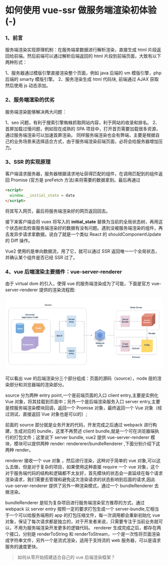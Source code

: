 # 如何使用 vue-ssr 做服务端渲染初体验(-)

### 1、前言

服务端渲染实现原理机制：在服务端拿数据进行解析渲染，直接生成 html 片段返回给前端。然后前端可以通过解析后端返回的 html 片段到前端页面，大致有以下两种形式：

1、服务器通过模版引擎直接渲染整个页面，例如 java 后端的 vm 模版引擎，php 后端的 smarty 模版引擎。
2、服务渲染生成 html 代码块, 前端通过 AJAX 获取然后使用 js 动态添加。

<!-- more -->

### 2、服务端渲染的优劣

服务端渲染能够解决两大问题：

1、seo 问题，有利于搜索引擎蜘蛛抓取网站内容，利于网站的收录和排名。
2、首屏加载过慢问题，例如现在成熟的 SPA 项目中，打开首页需要加载很多资源，通过服务端渲染可以加速首屏渲染。
同样服务端渲染也会有弊端，主要是根据自己的业务场景来选择适合方式，由于服务端渲染前端页面，必将会给服务器增加压力。

### 3、SSR 的实现原理

客户端请求服务器，服务器根据请求地址获得匹配的组件，在调用匹配到的组件返回 Promise (官方是 preFetch 方法)来将需要的数据拿到。最后再通过

```html
<script>
  window.__initial_state = data
</script>
```

将其写入网页，最后将服务端渲染好的网页返回回去。

接下来客户端会将 vuex 将写入的 **initial_state** 替换为当前的全局状态树，再用这个状态树去检查服务端渲染好的数据有没有问题。遇到没被服务端渲染的组件，再去发异步请求拿数据。说白了就是一个类似 React 的 shouldComponentUpdate 的 Diff 操作。

Vue2 使用的是单向数据流，用了它，就可以通过 SSR 返回唯一一个全局状态， 并确认某个组件是否已经 SSR 过了。

### 4、vue 后端渲染主要插件：vue-server-renderer

由于 virtual dom 的引入，使得 vue 的服务端渲染成为了可能，下面是官方 vue-server-renderer 提供的渲染流程图:

![官方流程图](./assets/vue-ssr/11.png)

可以看出 vue 的后端渲染分三个部分组成：页面的源码（source），node 层的渲染部分和浏览器端的渲染部分。

source 分为两种 entry point,一个是前端页面的入口 client entry,主要是实例化 Vue 对象，将其挂载到页面中；另外一个是后端渲染服务入口 server entry,主要是控服务端渲染模块回调，返回一个 Promise 对象，最终返回一个 Vue 对象（经过测试，直接返回 Vue 对象也是可以的）;

前面的 source 部分就是业务开发的代码，开发完成之后通过 webpack 进行构建，生成对应的 bundle，这里不再赘述 client bundle,就是一个可在浏览器端执行的打包文件；这里说下 server bundle, vue2 提供 vue-server-renderer 模块，模块可以提供两种 render: rendererer/bundleRenderer ,下面分别介绍下这两种 render。

renderer 接收一个 vue 对象 ，然后进行渲染，这种对于简单的 vue 对象,可以这么去做，但是对于复杂的项目，如果使用这种直接 require 一个 vue 对象，这个对于服务端代码的结构和逻辑都不太友好，首先模块的状态会一直延续在每个请求渲染请求，我们需要去管理和避免这次渲染请求的状态影响到后面的请求,因此 vue-server-renderer 提供了另外一种渲染模式，通过一个 bundleRenderer 去做渲染。

bundleRenderer 是较为复杂项目进行服务端渲染官方推荐的方式，通过 webpack 以 server entry 按照一定的要求打包生成一个 server-bundle,它相当于一个可以给服务端用的 app 的打包压缩文件，每一次调用都会重新初始化 vue 对象，保证了每次请求都是独立的，对于开发者来说，只需要专注于当前业务就可以，不用为服务端渲染开发更多的逻辑代码。
renderer 生成完成之后，都存在两个接口，分别是 renderToString 和 renderToStream，一个是一次性将页面渲染成字符串文件，另外一个是流式渲染，适用于支持流的 web 服务器，可以是请求服务的速度更快。

> 如何从零开始搭建适合自己的 vue 后端渲染框架？
